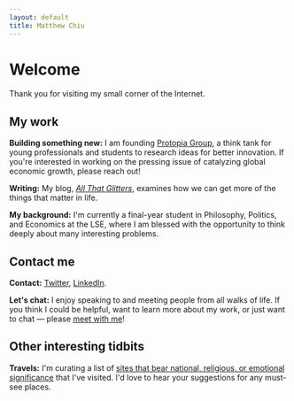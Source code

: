 ```yaml
---
layout: default
title: Matthew Chiu
---
```

# Welcome
Thank you for visiting my small corner of the Internet.

## My work
**Building something new:** I am founding [Protopia Group](https://protopiagroup.org/), a think tank for young professionals and students to research ideas for better innovation. If you're interested in working on the pressing issue of catalyzing global economic growth, please reach out!

**Writing:** My blog, [*All That Glitters*](https://matthewlhchiu.substack.com/), examines how we can get more of the things that matter in life.

**My background:** I'm currently a final-year student in Philosophy, Politics, and Economics at the LSE, where I am blessed with the opportunity to think deeply about many interesting problems.

## Contact me
**Contact:** [Twitter](https://twitter.com/matthewlhchiu), [LinkedIn](https://linkedin.com/in/matthewlhchiu).

**Let's chat:** I enjoy speaking to and meeting people from all walks of life. If you think I could be helpful, want to learn more about my work, or just want to chat — please [meet with me](https://calendly.com/matthewlhchiu/meetup)!

## Other interesting tidbits
**Travels:** I'm curating a list of [sites that bear national, religious, or emotional significance](https://matthewlhchiu.notion.site/e16f9eea60a5443aa51f9dd3c3f3d66f?v=369640820d83470a9519e42698ae52a1) that I've visited. I'd love to hear your suggestions for any must-see places.